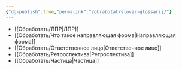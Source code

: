 ```yaml
---
{"dg-publish":true,"permalink":"/obrabotat/slovar-glossarij/"}
---
```



- [[Обработать/ЛПР\|ЛПР]]
- [[Обработать/Что такое направляющая форма\|Направляющая форма]]
- [[Обработать/Ответственное лицо\|Ответственное лицо]]
- [[Обработать/Ретроспектива\|Ретроспектива]]
- [[Обработать/Частица\|Частица]]